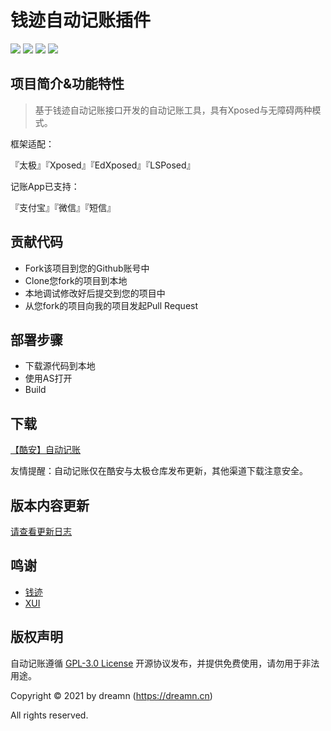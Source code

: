# 钱迹自动记账插件

![](https://img.shields.io/github/issues/dreamncn/Qianji_auto)
![](https://img.shields.io/badge/PoweredBy-Dreamn-f39f37)
![](https://img.shields.io/github/license/dreamncn/VPay)
![](https://img.shields.io/github/stars/dreamncn/Qianji_auto.svg?label=Stars&style=social)


## 项目简介&功能特性

> 基于钱迹自动记账接口开发的自动记账工具，具有Xposed与无障碍两种模式。

框架适配：

『太极』『Xposed』『EdXposed』『LSPosed』

记账App已支持：

『支付宝』『微信』『短信』

## 贡献代码

- Fork该项目到您的Github账号中
- Clone您fork的项目到本地
- 本地调试修改好后提交到您的项目中
- 从您fork的项目向我的项目发起Pull Request

## 部署步骤

- 下载源代码到本地
- 使用AS打开
- Build

## 下载

[【酷安】自动记账](https://www.coolapk.com/apk/cn.dreamn.qianji_auto)

友情提醒：自动记账仅在酷安与太极仓库发布更新，其他渠道下载注意安全。

## 版本内容更新

[请查看更新日志](/ChangeLog.md) 

## 鸣谢

- [钱迹](http://www.qianjiapp.com/)
- [XUI](https://github.com/xuexiangjys/XUI)


## 版权声明

自动记账遵循 [GPL-3.0 License](/LICENSE) 开源协议发布，并提供免费使用，请勿用于非法用途。

Copyright © 2021 by dreamn (https://dreamn.cn)

All rights reserved.